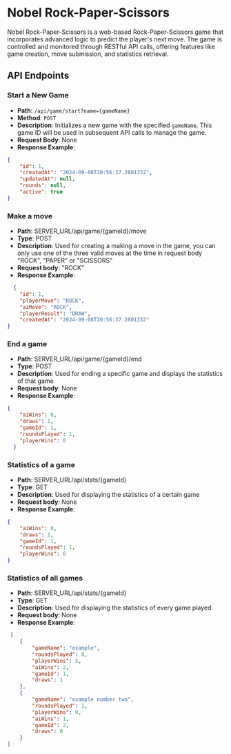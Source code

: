 # Nobel Rock-Paper-Scissors

Nobel Rock-Paper-Scissors is a web-based Rock-Paper-Scissors game that incorporates advanced logic to predict the player's next move. The game is controlled and monitored through RESTful API calls, offering features like game creation, move submission, and statistics retrieval.

## API Endpoints

### Start a New Game

- **Path**: `/api/game/start?name={gameName}`
- **Method**: `POST`
- **Description**: Initializes a new game with the specified `gameName`. This game ID will be used in subsequent API calls to manage the game.
- **Request Body**: None
- **Response Example**:

```json
{
    "id": 1,
    "createdAt": "2024-09-08T20:56:37.2801332",
    "updatedAt": null,
    "rounds": null,
    "active": true
}
```

### Make a move

- **Path**: SERVER_URL/api/game/{gameId}/move
- **Type**: POST
- **Description**: Used for creating a making a move in the game, you can only use one of the three valid moves at the time in request body "ROCK", "PAPER" or "SCISSORS"
- **Request body**: "ROCK"
- **Response Example**:
```json
  {
    "id": 1,
    "playerMove": "ROCK",
    "aiMove": "ROCK",
    "playerResult": "DRAW",
    "createdAt": "2024-09-08T20:56:37.2801332"
}
```

### End a game

- **Path**: SERVER_URL/api/game/{gameId}/end
- **Type**: POST
- **Description**: Used for ending a specific game and displays the statistics of that game
- **Request body**: None
- **Response Example**:
```json
{
    "aiWins": 0,
    "draws": 1,
    "gameId": 1,
    "roundsPlayed": 1,
    "playerWins": 0
  }
```
### Statistics of a game
- **Path**: SERVER_URL/api/stats/{gameId}
- **Type**: GET
- **Description**: Used for displaying the statistics of a certain game
- **Request body**: None
- **Response Example**:
```json
{
    "aiWins": 0,
    "draws": 1,
    "gameId": 1,
    "roundsPlayed": 1,
    "playerWins": 0
}
```
### Statistics of all games
- **Path**: SERVER_URL/api/stats/{gameId}
- **Type**: GET
- **Description**: Used for displaying the statistics of every game played
- **Request body**: None
- **Response Example**:
```json
 [
    {
        "gameName": "example",
        "roundsPlayed": 8,
        "playerWins": 5,
        "aiWins": 2,
        "gameId": 1,
        "draws": 1
    },
    {
        "gameName": "example number two",
        "roundsPlayed": 1,
        "playerWins": 0,
        "aiWins": 1,
        "gameId": 2,
        "draws": 0
    }
]
```

